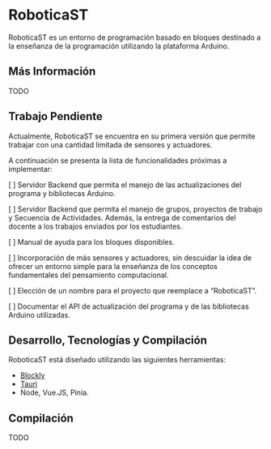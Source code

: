 # RoboticaST
RoboticaST es un entorno de programación basado en bloques destinado a la enseñanza de la programación utilizando la plataforma Arduino.

## Más Información
TODO 

## Trabajo Pendiente
Actualmente, RoboticaST se encuentra en su primera versión que permite trabajar con una cantidad limitada de sensores y actuadores. 

A continuación se presenta la lista de funcionalidades próximas a implementar: 

[ ] Servidor Backend que permita el manejo de las actualizaciones del programa y bibliotecas Arduino.

[ ] Servidor Backend que permita el manejo de grupos, proyectos de trabajo y Secuencia de Actividades. Además, la entrega de comentarios del docente a los trabajos enviados por los estudiantes.

[ ] Manual de ayuda para los bloques disponibles.

[ ] Incorporación de más sensores y actuadores, sin descuidar la idea de ofrecer un entorno simple para la enseñanza de los conceptos fundamentales del pensamiento computacional. 

[ ] Elección de un nombre para el proyecto que reemplace a “RoboticaST”.

[ ] Documentar el API de actualización del programa y de las bibliotecas Arduino utilizadas.

## Desarrollo, Tecnologías y Compilación 
RoboticaST está diseñado utilizando las siguientes herramientas:

- [Blockly](https://github.com/google/blockly)
- [Tauri](https://tauri.app/)
- Node, Vue.JS, Pinia.

## Compilación
TODO